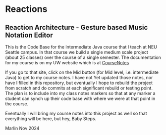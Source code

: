 # Reactions
## Reaction Architecture - Gesture based Music Notation Editor

This is the Code Base for the Intermediate Java course that I teach at NEU Seattle campus. In that course 
we build a single medium scale project (about 25 classes) over the course of a single semester. The documentation 
for my course is on my UW website which is at [CourseNotes](depts.washington.edu/cprogs)

If you go to that site, click on the Mid button (for Mid level, i.e. intermediate Java) to get to my course notes. 
I have not Yet updated those notes, nor have I filled in this repository, but eventually I hope to rebuild the project 
from scratch and do commits at each significant rebuild or testing point. The plan is to include into my class notes 
markers so that at any marker a student can synch up their code base with where we were at that point in the course.

Eventually I will bring my course notes into this project as well so that everything will be here, but hey, Baby Steps.

Marlin Nov 2024

